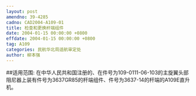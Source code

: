 ```yaml
---
layout: post
amendno: 39-4285
cadno: CAD2004-A109-01
title: 检查和更换杆端组件
date: 2004-01-15 00:00:00 +0800
effdate: 2004-01-15 00:00:00 +0800
tag: A109
categories: 民航华北局适航审定处
author: 柳本强
---
```


##适用范围:
在中华人民共和国注册的、在件号为109-0111-06-103的主旋翼头部阻尼器上装有件号为3637GR85的杆端组件、件号为3637-14的杆端的A109E直升机。

